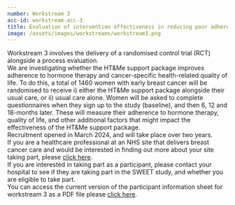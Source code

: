 ```yaml
---
number: Workstream 3
acc-id: workstream-acc-3
title: Evaluation of intervention effectiveness in reducing poor adherence and improving HRQoL in pragmatic RCT
image: /assets/images/workstreams/workstream3.png
---
```


Workstream 3 involves the delivery of a randomised control trial (RCT) alongside a process evaluation.
<br>
We are investigating whether the HT&Me support package improves adherence to hormone therapy and cancer-specific health-related quality of life. To do this, a total of 1460 women with early breast cancer will be randomised to receive i) either the HT&Me support package alongside their usual care, or ii) usual care alone. Women will be asked to complete questionnaires when they sign up to the study (baseline), and then 6, 12 and 18-months later. These will measure their adherence to hormone therapy, quality of life, and other additional factors that might impact the effectiveness of the HT&Me support package.
<br>
Recruitment opened in March 2024, and will take place over two years.
<br>
If you are a healthcare professional at an NHS site that delivers breast cancer care and would be interested in finding out more about your site taking part, please [click here](/#contact).
<br>
If you are interested in taking part as a participant, please contact your hospital to see if they are taking part in the SWEET study, and whether you are eligible to take part.
<br>
You can access the current version of the participant information sheet for workstream 3 as a PDF file please [click here](#assets/study_documents).
